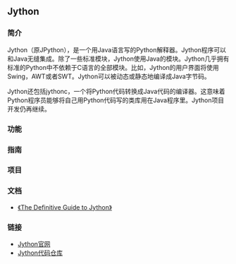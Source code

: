 ## Jython

### 简介
Jython（原JPython），是一个用Java语言写的Python解释器。Jython程序可以和Java无缝集成。除了一些标准模块，Jython使用Java的模块。Jython几乎拥有标准的Python中不依赖于C语言的全部模块。比如，Jython的用户界面将使用Swing，AWT或者SWT。Jython可以被动态或静态地编译成Java字节码。

Jython还包括jythonc，一个将Python代码转换成Java代码的编译器。这意味着Python程序员能够将自己用Python代码写的类库用在Java程序里。Jython项目开发仍再继续。

### 功能

### 指南

### 项目

### 文档
* [《The Definitive Guide to Jython》](http://book.huihoo.com/jython/the-definitive-guide-to-jython/1.0/)

### 链接
* [Jython官网](http://www.jython.org/)
* [Jython代码仓库](https://hg.python.org/jython/)


